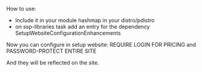 How to use:
- Include it in your module hashmap in your distro/pdistro
- on ssp-libraries task add an entry for the dependency SetupWebsiteConfigurationEnhancements

Now you can configure in setup website:
REQUIRE LOGIN FOR PRICING
and 
PASSWORD-PROTECT ENTIRE SITE

And they will be reflected on the site.